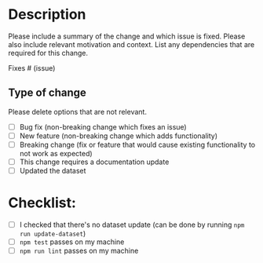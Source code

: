 # Description

Please include a summary of the change and which issue is fixed. Please also include relevant motivation and context. List any dependencies that are required for this change.

Fixes # (issue)

## Type of change

Please delete options that are not relevant.

- [ ] Bug fix (non-breaking change which fixes an issue)
- [ ] New feature (non-breaking change which adds functionality)
- [ ] Breaking change (fix or feature that would cause existing functionality to not work as expected)
- [ ] This change requires a documentation update
- [ ] Updated the dataset

# Checklist:

- [ ] I checked that there's no dataset update (can be done by running `npm run update-dataset`)
- [ ] `npm test` passes on my machine
- [ ] `npm run lint` passes on my machine